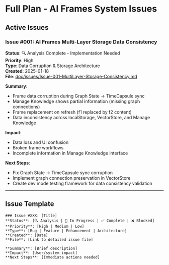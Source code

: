 # Full Plan - AI Frames System Issues

## Active Issues

### Issue #001: AI Frames Multi-Layer Storage Data Consistency
**Status**: 🔍 Analysis Complete - Implementation Needed  
**Priority**: High  
**Type**: Data Corruption & Storage Architecture  
**Created**: 2025-01-18  
**File**: [doc/issues/Issue-001-MultiLayer-Storage-Consistency.md](./issues/Issue-001-MultiLayer-Storage-Consistency.md)

**Summary**: 
- Frame data corruption during Graph State → TimeCapsule sync
- Manage Knowledge shows partial information (missing graph connections)
- Frame replacement on refresh (f1 replaced by f2 content)
- Data inconsistency across localStorage, VectorStore, and Manage Knowledge

**Impact**: 
- Data loss and UI confusion
- Broken frame workflows
- Incomplete information in Manage Knowledge interface

**Next Steps**: 
- Fix Graph State → TimeCapsule sync corruption
- Implement graph connection preservation in VectorStore
- Create dev mode testing framework for data consistency validation

---

## Issue Template

```
### Issue #XXX: [Title]
**Status**: [🔍 Analysis | 🔧 In Progress | ✅ Complete | ❌ Blocked]
**Priority**: [High | Medium | Low]
**Type**: [Bug | Feature | Enhancement | Architecture]
**Created**: [Date]
**File**: [Link to detailed issue file]

**Summary**: [Brief description]
**Impact**: [User/system impact]
**Next Steps**: [Immediate actions needed]
```
